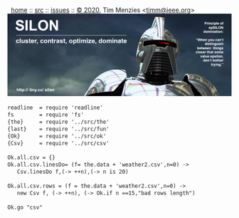 <a name=top></a><p>       
&nbsp;&nbsp;[home](http://tiny.cc/silon#top) ::
[src](https://github.com/timm/silon/raw/master/src) ::
[issues](http://tiny.cc/silon) ::
<a href="https://github.com/timm/silon/raw/master/raw/master/LICENSE.md">&copy; 2020</a>, Tim Menzies <<a href="mailto:timm@ieee.org">timm&commat;ieee.org</a>>
<br> [<img width=900 src="https://github.com/timm/silon/raw/master/etc/img/banner.jpg">](http://tiny.cc/silon)<br>


    readline  = require 'readline'
    fs        = require 'fs'
    {the}     = require '../src/the'
    {last}    = require '../src/fun'
    {Ok}      = require '../src/ok'
    {Csv}     = require '../src/csv'
    
    Ok.all.csv = {}
    Ok.all.csv.linesDo= (f= the.data + 'weather2.csv',n=0) ->
       Csv.linesDo f,(-> ++n),(-> n is 20)

    Ok.all.csv.rows = (f = the.data + 'weather2.csv',n=0) ->
       new Csv f, (-> ++n), (-> Ok.if n ==15,"bad rows length")

    Ok.go "csv"
